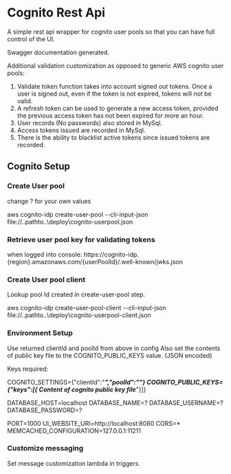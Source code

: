 
# Cognito Rest Api

A simple rest api wrapper for cognito user pools so that you can have full control of the UI.

Swagger documentation generated.

Additional validation customization as opposed to generic AWS cognito user pools:

1. Validate token function takes into account signed out tokens.  Once a user is signed out, even if the token is not expired, tokens will not be valid. 
2. A refresh token can be used to generate a new access token, provided the previous access token has not been expired for more an hour.
3. User records (No passwords) also stored in MySql.
4. Access tokens issued are recorded in MySql.
5. There is the ability to blacklist active tokens since issued tokens are recorded.


## Cognito Setup

### Create User pool

change ? for your own values

aws cognito-idp create-user-pool --cli-input-json  file://..pathto..\deploy\cognito-userpool.json

### Retrieve user pool key for validating tokens

when logged into console:  https://cognito-idp.{region}.amazonaws.com/{userPoolId}/.well-known/jwks.json

### Create User pool client

Lookup pool Id created in create-user-pool step.

aws cognito-idp create-user-pool-client --cli-input-json file://..pathto..\deploy\cognito-userpool-client.json 


### Environment Setup

Use returned clientId and poolId from above in config
Also set the contents of public key file to the COGNITO_PUBLIC_KEYS value.  (JSON encoded)

Keys required:

COGNITO_SETTINGS={"clientId":"***********","poolId":"*****"}
COGNITO_PUBLIC_KEYS={"keys":[{*** Content of cognito public key file***"}]}

DATABASE_HOST=localhost
DATABASE_NAME=?
DATABASE_USERNAME=?
DATABASE_PASSWORD=?

PORT=1000
UI_WEBSITE_URI=http://localhost:8080
CORS=*
MEMCACHED_CONFIGURATION=127.0.0.1:11211


### Customize messaging

Set message customization lambda in triggers.